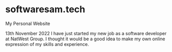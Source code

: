 # softwaresam.tech
My Personal Website

13th November 2022
I have just started my new job as a software developer at NatWest Group. I thought it would be a good idea to make my own online expression of my skills and experience.
